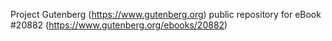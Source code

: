 Project Gutenberg (https://www.gutenberg.org) public repository for eBook #20882 (https://www.gutenberg.org/ebooks/20882)
